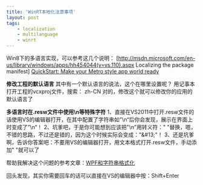 ```yaml
---
title: 'WinRT本地化注意事项'
layout: post
tags:
    - localization
    - multilanguage
    - winrt
---
```


Win8下的多语言实现，可以参考这几个说明：
[http://msdn.microsoft.com/en-us/library/windows/apps/hh454044(v=vs.110).aspx Localizing the package manifest]
[QuickStart: Make your Metro style app world ready](http://msdn.microsoft.com/zh-cn/library/windows/apps/xaml/hh771181.aspx)


**修改工程的默认语言**
其中有一个默认语言的说法，这个在哪里设置呢？
用记事本打开工程的vcxproj文件，搜索：    <DefaultLanguage>zh-CN</DefaultLanguage>
对的，修改这个就可以修改你的应用的默认语言了

**多语言时在.resw文件中使用\n等特殊字符**
1、直接在VS2011中打开.resw文件的话使用VS的编辑器打开，在其中配置了字符串如"\n“后你会发现，展示在界面上时变成了”\\n“！
2、坑爹吧，于是你可能想到应该把"\n"用转义符："&#13;"替换，嗯，不错的思路，不过还是错的，因为这个时候实际会变成："&amp;#13;"！
3、还是坑爹啊，告诉你答案吧：不要用VS的编辑器打开，用文本格式打开.resw文件，手动添加"&#13;"就可以了

帮助我解决这个问题的参考文章：[WPF和字符串格式化](http://www.zhcnco.info/index.php?db=so&id=115431)

回头发现，其实你需要回车的话可以直接在VS的编辑器中按：Shift+Enter